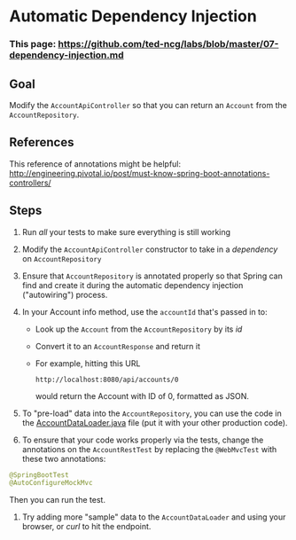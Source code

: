 # Automatic Dependency Injection

### This page: https://github.com/ted-ncg/labs/blob/master/07-dependency-injection.md

## Goal

Modify the `AccountApiController` so that you can return an `Account` from the `AccountRepository`.

## References

This reference of annotations might be helpful: http://engineering.pivotal.io/post/must-know-spring-boot-annotations-controllers/

## Steps

1. Run *all* your tests to make sure everything is still working

1. Modify the `AccountApiController` constructor to take in a *dependency* on `AccountRepository`

1. Ensure that `AccountRepository` is annotated properly so that Spring can find and create it during the automatic dependency injection ("autowiring") process.

1. In your Account info method, use the `accountId` that's passed in to:

    * Look up the `Account` from the `AccountRepository` by its *id*
    
    * Convert it to an `AccountResponse` and return it

    * For example, hitting this URL
    
      `http://localhost:8080/api/accounts/0`
    
      would return the Account with ID of 0, formatted as JSON.

1. To "pre-load" data into the `AccountRepository`, you can use the code in the [AccountDataLoader.java](https://github.com/ted-ncg/labs/blob/master/AccountDataLoader.java) file (put it with your other production code).

1. To ensure that your code works properly via the tests, change the annotations on the `AccountRestTest` by replacing the `@WebMvcTest` with these two annotations:

  ```java
  @SpringBootTest
  @AutoConfigureMockMvc
  ```
  
  Then you can run the test.

1. Try adding more "sample" data to the `AccountDataLoader` and using your browser, or *curl* to hit the endpoint.
